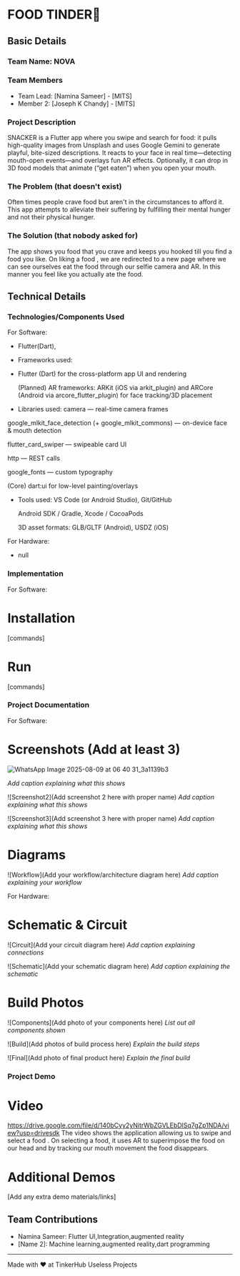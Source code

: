 # FOOD TINDER🎯


## Basic Details
### Team Name: NOVA


### Team Members
- Team Lead: [Namina Sameer] - [MITS]
- Member 2: [Joseph K Chandy] - [MITS]

### Project Description
SNACKER is a Flutter app where you swipe and search for food: it pulls high-quality images from Unsplash and uses Google Gemini to generate playful, bite-sized descriptions.
It reacts to your face in real time—detecting mouth-open events—and overlays fun AR effects.
Optionally, it can drop in 3D food models that animate (“get eaten”) when you open your mouth.

### The Problem (that doesn't exist)
Often times people crave food but aren't in the circumstances to afford it. This app attempts to alleviate their suffering by fulfilling their mental hunger and not their physical hunger.

### The Solution (that nobody asked for)
The app shows you food that you crave and keeps you hooked till you find a food you like. On liking a food , we are redirected to a new page where we can see ourselves eat the food through our selfie camera and AR. In this manner you feel like you actually ate the food.

## Technical Details
### Technologies/Components Used
For Software:
- Flutter(Dart),
- Frameworks used:
- Flutter (Dart) for the cross-platform app UI and rendering

  (Planned) AR frameworks: ARKit (iOS via arkit_plugin) and ARCore (Android via arcore_flutter_plugin) for face tracking/3D placement
- Libraries used:
 camera — real-time camera frames

 google_mlkit_face_detection (+ google_mlkit_commons) — on-device face & mouth detection

 flutter_card_swiper — swipeable card UI

 http — REST calls

 google_fonts — custom typography

 (Core) dart:ui for low-level painting/overlays
- Tools used:
  VS Code (or Android Studio), Git/GitHub

  Android SDK / Gradle, Xcode / CocoaPods

  3D asset formats: GLB/GLTF (Android), USDZ (iOS)

For Hardware:
- null

### Implementation
For Software:
# Installation
[commands]

# Run
[commands]

### Project Documentation
For Software:

# Screenshots (Add at least 3)
![WhatsApp Image 2025-08-09 at 06 40 31_3a1139b3](https://github.com/user-attachments/assets/73549d6a-6676-490a-b2ea-1e05b159ceb4)

*Add caption explaining what this shows*

![Screenshot2](Add screenshot 2 here with proper name)
*Add caption explaining what this shows*

![Screenshot3](Add screenshot 3 here with proper name)
*Add caption explaining what this shows*

# Diagrams
![Workflow](Add your workflow/architecture diagram here)
*Add caption explaining your workflow*

For Hardware:

# Schematic & Circuit
![Circuit](Add your circuit diagram here)
*Add caption explaining connections*

![Schematic](Add your schematic diagram here)
*Add caption explaining the schematic*

# Build Photos
![Components](Add photo of your components here)
*List out all components shown*

![Build](Add photos of build process here)
*Explain the build steps*

![Final](Add photo of final product here)
*Explain the final build*

### Project Demo
# Video
https://drive.google.com/file/d/140bCyy2yNitrWbZGVLEbDlSq7gZp1NDA/view?usp=drivesdk
The video shows the application allowing us to swipe and select a food . On selecting a food, it uses AR to superimpose the food on our head and by tracking our mouth movement the food disappears.

# Additional Demos
[Add any extra demo materials/links]

## Team Contributions
- Namina Sameer: Flutter UI,Integration,augmented reality
- [Name 2]: Machine learning,augmented reality,dart programming

---
Made with ❤️ at TinkerHub Useless Projects 

